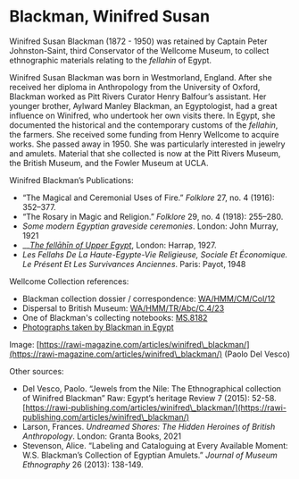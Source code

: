 # Blackman, Winifred Susan

Winifred Susan Blackman (1872 - 1950) was retained by Captain Peter Johnston-Saint, third Conservator of the Wellcome Museum, to collect ethnographic materials relating to the _fellahin_ of Egypt.

&#x20;Winifred Susan Blackman was born in Westmorland, England. After she received her diploma in Anthropology from the University of Oxford, Blackman worked as Pitt Rivers Curator Henry Balfour’s assistant. Her younger brother, Aylward Manley Blackman, an Egyptologist, had a great influence on Winifred, who undertook her own visits there. In Egypt, she documented the historical and the contemporary customs of the _fellahin_, the farmers. She received some funding from Henry Wellcome to acquire works. She passed away in 1950. She was particularly interested in jewelry and amulets. Material that she collected is now at the Pitt Rivers Museum, the British Museum, and the Fowler Museum at UCLA.

&#x20;

Winifred Blackman’s Publications:

* “The Magical and Ceremonial Uses of Fire.” _Folklore_ 27, no. 4 (1916): 352–377.&#x20;
* “The Rosary in Magic and Religion.” _Folklore_ 29, no. 4 (1918): 255–280.&#x20;
* _Some modern Egyptian graveside ceremonies_. London: John Murray, 1921
* __[_The fellāhīn of Upper Egypt_](https://wellcomecollection.org/works/p2xtp8v6), London: Harrap, 1927.&#x20;
* _Les Fellahs De La Haute-Egypte-Vie Religieuse, Sociale Et Économique. Le Présent Et Les Survivances Anciennes_. Paris: Payot, 1948&#x20;

&#x20;&#x20;

Wellcome Collection references:

* Blackman collection dossier / correspondence: [WA/HMM/CM/Col/12](https://wellcomecollection.org/works/ewaueqqd)
* Dispersal to British Museum: [WA/HMM/TR/Abc/C.4/23](https://wellcomecollection.org/works/uyh3tteb)
* One of Blackman's collecting notebooks: [MS.8182](https://wellcomecollection.org/works/rm37j7zt)
* [Photographs taken by Blackman in Egypt](https://wellcomecollection.org/works?query=Winifred+Blackman\&workType=k)

&#x20;&#x20;

Image: [https://rawi-magazine.com/articles/winifred\_blackman/](https://rawi-magazine.com/articles/winifred\_blackman/) (Paolo Del Vesco)

&#x20;

Other sources:

* Del Vesco, Paolo. “Jewels from the Nile: The Ethnographical collection of Winifred Blackman” Raw: Egypt’s heritage Review 7 (2015): 52-58. [https://rawi-publishing.com/articles/winifred\_blackman/](https://rawi-publishing.com/articles/winifred\_blackman/)
* Larson, Frances. _Undreamed Shores: The Hidden Heroines of British Anthropology_. London: Granta Books, 2021
* Stevenson, Alice. “Labeling and Cataloguing at Every Available Moment: W.S. Blackman’s Collection of Egyptian Amulets.” _Journal of Museum Ethnography_ 26 (2013): 138-149.

